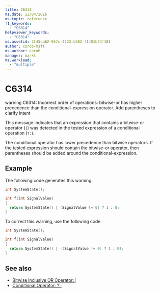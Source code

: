 ```yaml
---
title: C6314
ms.date: 11/04/2016
ms.topic: reference
f1_keywords:
  - "C6314"
helpviewer_keywords:
  - "C6314"
ms.assetid: 2145ca62-967c-4223-b582-f1481b74f181
author: corob-msft
ms.author: corob
manager: markl
ms.workload:
  - "multiple"
---
```

# C6314
warning C6314: Incorrect order of operations: bitwise-or has higher precedence than the conditional-expression operator. Add parentheses to clarify intent

 This message indicates that an expression that contains a bitwise-or operator (`|`) was detected in the tested expression of a conditional operation (`?:`).

 The conditional operator has lower precedence than bitwise operators. If the tested expression should contain the bitwise-or operator, then parentheses should be added around the conditional-expression.

## Example
 The following code generates this warning:

```cpp
int SystemState();

int f(int SignalValue)
{
  return SystemState() | (SignalValue != 0) ? 1 : 0;
}
```

 To correct this warning, use the following code:

```cpp
int SystemState();

int f(int SignalValue)
{
  return SystemState() | ((SignalValue != 0) ? 1 : 0);
}
```

## See also

- [Bitwise Inclusive OR Operator: &#124;](/cpp/cpp/bitwise-inclusive-or-operator-pipe)
- [Conditional Operator: ? :](/cpp/cpp/conditional-operator-q)
